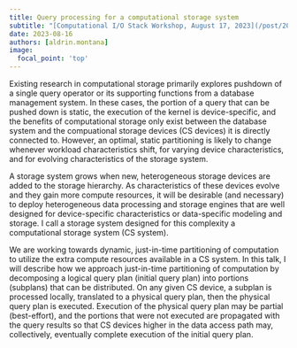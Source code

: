 ```yaml
---
title: Query processing for a computational storage system
subtitle: "[Computational I/O Stack Workshop, August 17, 2023](/post/20230718-aug17/)"
date: 2023-08-16
authors: [aldrin.montana]
image:
  focal_point: 'top'
---
```


Existing research in computational storage primarily explores pushdown of a single query
operator or its supporting functions from a database management system. In these cases,
the portion of a query that can be pushed down is static, the execution of the kernel is
device-specific, and the benefits of computational storage only exist between the database
system and the compuational storage devices (CS devices) it is directly connected to.
However, an optimal, static partitioning is likely to change whenever workload
characteristics shift, for varying device characteristics, and for evolving
characteristics of the storage system.

A storage system grows when new, heterogeneous storage devices are added to the storage
hierarchy. As characteristics of these devices evolve and they gain more compute
resources, it will be desirable (and necessary) to deploy heterogeneous data processing
and storage engines that are well designed for device-specific characteristics or
data-specific modeling and storage. I call a storage system designed for this complexity a
computational storage system (CS system).

We are working towards dynamic, just-in-time partitioning of computation to utilize the
extra compute resources available in a CS system. In this talk, I will describe how we
approach just-in-time partitioning of computation by decomposing a logical query plan
(initial query plan) into portions (subplans) that can be distributed. On any given CS
device, a subplan is processed locally, translated to a physical query plan, then the
physical query plan is executed. Execution of the physical query plan may be partial
(best-effort), and the portions that were not executed are propagated with the query
results so that CS devices higher in the data access path may, collectively, eventually
complete execution of the initial query plan.

